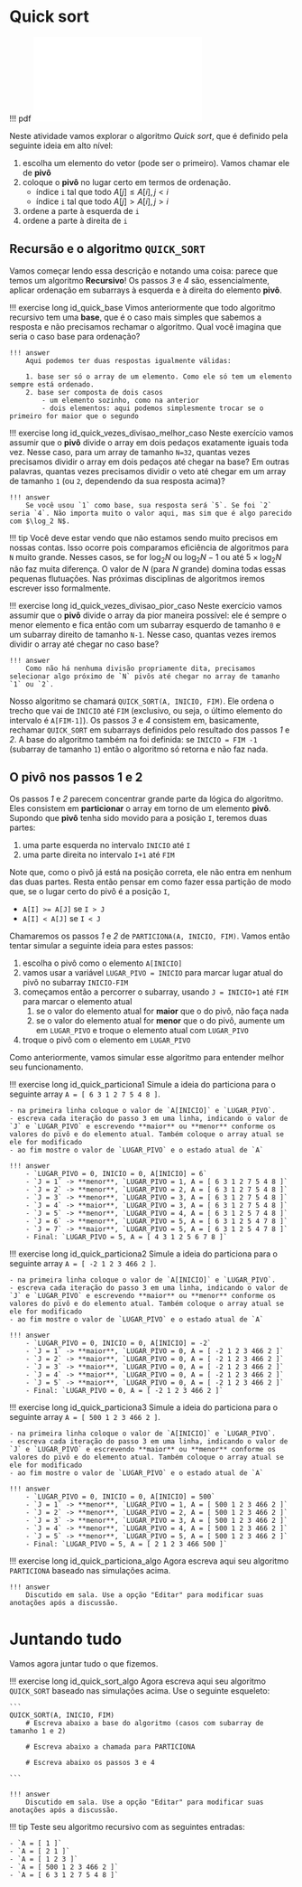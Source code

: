 # Quick sort

!!! pdf
    ![](../slides.pdf)

Neste atividade vamos explorar o algoritmo *Quick sort*, que é definido pela seguinte ideia em alto nível:

1. escolha um elemento do vetor (pode ser o primeiro). Vamos chamar ele de **pivô**
2. coloque o **pivô** no lugar certo em termos de ordenação.
    - índice `i` tal que todo $A[j] \leq A[i], j < i$
    - índice `i` tal que todo $A[j] > A[i], j > i$
3. ordene a parte à esquerda de `i`
4. ordene a parte à direita de `i`

## Recursão e o algoritmo `QUICK_SORT`

Vamos começar lendo essa descrição e notando uma coisa: parece que temos um algoritmo **Recursivo**! Os passos *3* e *4* são, essencialmente, aplicar ordenação em subarrays à esquerda e à direita do elemento **pivô**. 

!!! exercise long id_quick_base
    Vimos anteriormente que todo algoritmo recursivo tem uma **base**, que é o caso mais simples que sabemos a resposta e não precisamos rechamar o algoritmo. Qual você imagina que seria o caso base para ordenação?

    !!! answer
        Aqui podemos ter duas respostas igualmente válidas:

        1. base ser só o array de um elemento. Como ele só tem um elemento sempre está ordenado. 
        2. base ser composta de dois casos
            - um elemento sozinho, como na anterior
            - dois elementos: aqui podemos simplesmente trocar se o primeiro for maior que o segundo


!!! exercise long id_quick_vezes_divisao_melhor_caso
    Neste exercício vamos assumir que o **pivô** divide o array em dois pedaços exatamente iguais toda vez. Nesse caso, para um array de tamanho `N=32`, quantas vezes precisamos dividir o array em dois pedaços até chegar na base? Em outras palavras, quantas vezes precisamos dividir o veto até chegar em um array de tamanho `1` (ou `2`, dependendo da sua resposta acima)?

    !!! answer
        Se você usou `1` como base, sua resposta será `5`. Se foi `2` seria `4`. Não importa muito o valor aqui, mas sim que é algo parecido com $\log_2 N$. 

!!! tip 
    Você deve estar vendo que não estamos sendo muito precisos em nossas contas. Isso ocorre pois comparamos eficiência de algoritmos para `N` muito grande. Nesses casos, se for $\log_2 N$ ou $\log_2 N - 1$ ou até $5 \times \log_2 N$ não faz muita diferença. O valor de $N$ (para $N$ grande) domina todas essas pequenas flutuações. Nas próximas disciplinas de algoritmos iremos escrever isso formalmente.

!!! exercise long id_quick_vezes_divisao_pior_caso
    Neste exercício vamos assumir que o **pivô** divide o array da pior maneira possível: ele é sempre o menor elemento e fica então com um subarray esquerdo de tamanho `0` e um subarray direito de tamanho `N-1`. Nesse caso, quantas vezes iremos dividir o array até chegar no caso base? 

    !!! answer
        Como não há nenhuma divisão propriamente dita, precisamos selecionar algo próximo de `N` pivôs até chegar no array de tamanho `1` ou `2`.

Nosso algoritmo se chamará `QUICK_SORT(A, INICIO, FIM)`. Ele ordena o trecho que vai de `INICIO` até `FIM` (exclusivo, ou seja, o último elemento do intervalo é `A[FIM-1]`). Os passos *3* e *4* consistem em, basicamente, rechamar `QUICK_SORT` em subarrays definidos pelo resultado dos passos *1* e *2*. A base do algoritmo também na foi definida: se `INICIO = FIM -1` (subarray de tamanho `1`) então o algoritmo só retorna e não faz nada. 


## O pivô nos passos 1 e 2


Os passos *1* e *2* parecem concentrar grande parte da lógica do algoritmo. Eles consistem em **particionar** o array em torno de um elemento **pivô**. Supondo que **pivô** tenha sido movido para a posição `I`, teremos duas partes:

1. uma parte esquerda no intervalo `INICIO` até `I`
2. uma parte direita no intervalo `I+1` até `FIM`

Note que, como o pivô já está na posição correta, ele não entra em nenhum das duas partes. Resta então pensar em como fazer essa partição de modo que, se o lugar certo do pivô é a posição `I`,

- `A[I] >= A[J]` se `I > J`
- `A[I] < A[J]` se `I < J`

Chamaremos os passos *1* e *2* de `PARTICIONA(A, INICIO, FIM)`. Vamos então tentar simular a seguinte ideia para estes passos:

1. escolha o pivô como o elemento `A[INICIO]`
2. vamos usar a variável `LUGAR_PIVO = INICIO` para marcar lugar atual do pivô no subarray `INICIO-FIM`
3. começamos então a percorrer o subarray, usando `J = INICIO+1` até `FIM` para marcar o elemento atual
    1. se o valor do elemento atual for **maior** que o do pivô, não faça nada
    2. se o valor do elemento atual for **menor** que o do pivô, aumente um em `LUGAR_PIVO` e troque o elemento atual com `LUGAR_PIVO`
4. troque o pivô com o elemento em `LUGAR_PIVO`

Como anteriormente, vamos simular esse algoritmo para entender melhor seu funcionamento. 

!!! exercise long id_quick_particiona1
    Simule a ideia do particiona para o seguinte array `A = [ 6 3 1 2 7 5 4 8 ]`. 
    
    - na primeira linha coloque o valor de `A[INICIO]` e `LUGAR_PIVO`.
    - escreva cada iteração do passo 3 em uma linha, indicando o valor de `J` e `LUGAR_PIVO` e escrevendo **maior** ou **menor** conforme os valores do pivô e do elemento atual. Também coloque o array atual se ele for modificado
    - ao fim mostre o valor de `LUGAR_PIVO` e o estado atual de `A`

    !!! answer
        - `LUGAR_PIVO = 0, INICIO = 0, A[INICIO] = 6`
        - `J = 1` -> **menor**, `LUGAR_PIVO = 1, A = [ 6 3 1 2 7 5 4 8 ]`
        - `J = 2` -> **menor**, `LUGAR_PIVO = 2, A = [ 6 3 1 2 7 5 4 8 ]`
        - `J = 3` -> **menor**, `LUGAR_PIVO = 3, A = [ 6 3 1 2 7 5 4 8 ]`
        - `J = 4` -> **maior**, `LUGAR_PIVO = 3, A = [ 6 3 1 2 7 5 4 8 ]`
        - `J = 5` -> **menor**, `LUGAR_PIVO = 4, A = [ 6 3 1 2 5 7 4 8 ]`
        - `J = 6` -> **menor**, `LUGAR_PIVO = 5, A = [ 6 3 1 2 5 4 7 8 ]`
        - `J = 7` -> **maior**, `LUGAR_PIVO = 5, A = [ 6 3 1 2 5 4 7 8 ]`
        - Final: `LUGAR_PIVO = 5, A = [ 4 3 1 2 5 6 7 8 ]`


!!! exercise long id_quick_particiona2
    Simule a ideia do particiona para o seguinte array `A = [ -2 1 2 3 466 2 ]`. 
    
    - na primeira linha coloque o valor de `A[INICIO]` e `LUGAR_PIVO`.
    - escreva cada iteração do passo 3 em uma linha, indicando o valor de `J` e `LUGAR_PIVO` e escrevendo **maior** ou **menor** conforme os valores do pivô e do elemento atual. Também coloque o array atual se ele for modificado
    - ao fim mostre o valor de `LUGAR_PIVO` e o estado atual de `A`

    !!! answer
        - `LUGAR_PIVO = 0, INICIO = 0, A[INICIO] = -2`
        - `J = 1` -> **maior**, `LUGAR_PIVO = 0, A = [ -2 1 2 3 466 2 ]`
        - `J = 2` -> **maior**, `LUGAR_PIVO = 0, A = [ -2 1 2 3 466 2 ]`
        - `J = 3` -> **maior**, `LUGAR_PIVO = 0, A = [ -2 1 2 3 466 2 ]`
        - `J = 4` -> **maior**, `LUGAR_PIVO = 0, A = [ -2 1 2 3 466 2 ]`
        - `J = 5` -> **maior**, `LUGAR_PIVO = 0, A = [ -2 1 2 3 466 2 ]`
        - Final: `LUGAR_PIVO = 0, A = [ -2 1 2 3 466 2 ]`


!!! exercise long id_quick_particiona3
    Simule a ideia do particiona para o seguinte array `A = [ 500 1 2 3 466 2 ]`. 
    
    - na primeira linha coloque o valor de `A[INICIO]` e `LUGAR_PIVO`.
    - escreva cada iteração do passo 3 em uma linha, indicando o valor de `J` e `LUGAR_PIVO` e escrevendo **maior** ou **menor** conforme os valores do pivô e do elemento atual. Também coloque o array atual se ele for modificado
    - ao fim mostre o valor de `LUGAR_PIVO` e o estado atual de `A`

    !!! answer
        - `LUGAR_PIVO = 0, INICIO = 0, A[INICIO] = 500`
        - `J = 1` -> **menor**, `LUGAR_PIVO = 1, A = [ 500 1 2 3 466 2 ]`
        - `J = 2` -> **menor**, `LUGAR_PIVO = 2, A = [ 500 1 2 3 466 2 ]`
        - `J = 3` -> **menor**, `LUGAR_PIVO = 3, A = [ 500 1 2 3 466 2 ]`
        - `J = 4` -> **menor**, `LUGAR_PIVO = 4, A = [ 500 1 2 3 466 2 ]`
        - `J = 5` -> **menor**, `LUGAR_PIVO = 5, A = [ 500 1 2 3 466 2 ]`
        - Final: `LUGAR_PIVO = 5, A = [ 2 1 2 3 466 500 ]`

!!! exercise long id_quick_particiona_algo
    Agora escreva aqui seu algoritmo `PARTICIONA` baseado nas simulações acima. 

    !!! answer
        Discutido em sala. Use a opção "Editar" para modificar suas anotações após a discussão. 


# Juntando tudo

Vamos agora juntar tudo o que fizemos.

!!! exercise long id_quick_sort_algo
    Agora escreva aqui seu algoritmo `QUICK_SORT` baseado nas simulações acima. Use o seguinte esqueleto:

    ```
    QUICK_SORT(A, INICIO, FIM)
        # Escreva abaixo a base do algoritmo (casos com subarray de tamanho 1 e 2)

        # Escreva abaixo a chamada para PARTICIONA
        
        # Escreva abaixo os passos 3 e 4

    ```

    !!! answer
        Discutido em sala. Use a opção "Editar" para modificar suas anotações após a discussão. 
 


!!! tip
    Teste seu algoritmo recursivo com as seguintes entradas:

    - `A = [ 1 ]`
    - `A = [ 2 1 ]`
    - `A = [ 1 2 3 ]`
    - `A = [ 500 1 2 3 466 2 ]`
    - `A = [ 6 3 1 2 7 5 4 8 ]`